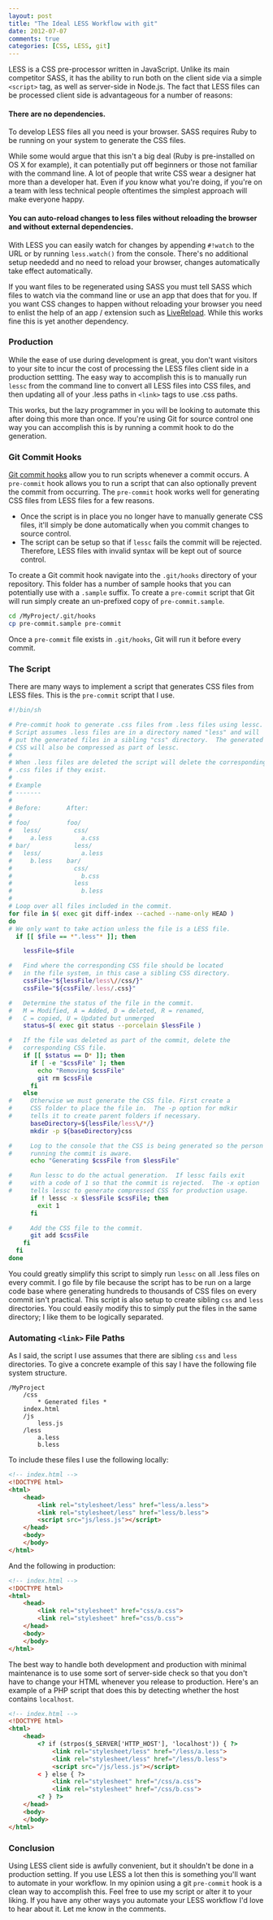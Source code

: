 ```yaml
---
layout: post
title: "The Ideal LESS Workflow with git"
date: 2012-07-07
comments: true
categories: [CSS, LESS, git]
---
```


LESS is a CSS pre-processor written in JavaScript.  Unlike its main competitor SASS, it has the ability to run both on the client side via a simple ```<script>``` tag, as well as server-side in Node.js.  The fact that LESS files can be processed client side is advantageous for a number of reasons:

#### **There are no dependencies.**
To develop LESS files all you need is your browser.  SASS requires Ruby to be running on your system to generate the CSS files.

While some would argue that this isn't a big deal (Ruby is pre-installed on OS X for example), it can potentially put off beginners or those not familiar with the command line.  A lot of people that write CSS wear a designer hat more than a developer hat.  Even if _you_ know what you're doing, if you're on a team with less technical people oftentimes the simplest approach will make everyone happy.

#### **You can auto-reload changes to less files without reloading the browser and without external dependencies.**
With LESS you can easily watch for changes by appending `#!watch` to the URL or by running `less.watch()` from the console.  There's no additional setup neededd and no need to reload your browser, changes automatically take effect automatically.

If you want files to be regenerated using SASS you must tell SASS which files to watch via the command line or use an app that does that for you.  If you want CSS changes to happen without reloading your browser you need to enlist the help of an app / extension such as [LiveReload](http://livereload.com).  While this works fine this is yet another dependency.

<!--more-->

### Production

While the ease of use during development is great, you don't want visitors to your site to incur the cost of processing the LESS files client side in a production settting.  The easy way to accomplish this is to manually run ```lessc``` from the command line to convert all LESS files into CSS files, and then updating all of your .less paths in `<link>` tags to use .css paths.

This works, but the lazy programmer in you will be looking to automate this after doing this more than once.  If you're using Git for source control one way you can accomplish this is by running a commit hook to do the generation.

### Git Commit Hooks

[Git commit hooks](http://git-scm.com/book/en/Customizing-Git-Git-Hooks) allow you to run scripts whenever a commit occurs.  A `pre-commit` hook allows you to run a script that can also optionally prevent the commit from occurring.  The `pre-commit` hook works well for generating CSS files from LESS files for a few reasons.

* Once the script is in place you no longer have to manually generate CSS files, it'll simply be done automatically when you commit changes to source control.
* The script can be setup so that if `lessc` fails the commit will be rejected.  Therefore, LESS files with invalid syntax will be kept out of source control.  

To create a Git commit hook navigate into the `.git/hooks` directory of your repository.  This folder has a number of sample hooks that you can potentially use with a `.sample` suffix.  To create a `pre-commit` script that Git will run simply create an un-prefixed copy of `pre-commit.sample`.

``` bash
cd /MyProject/.git/hooks
cp pre-commit.sample pre-commit
```

Once a `pre-commit` file exists in `.git/hooks`, Git will run it before every commit.

### The Script

There are many ways to implement a script that generates CSS files from LESS files.  This is the `pre-commit` script that I use.

``` bash The script
#!/bin/sh

# Pre-commit hook to generate .css files from .less files using lessc.
# Script assumes .less files are in a directory named "less" and will
# put the generated files in a sibling "css" directory.  The generated
# CSS will also be compressed as part of lessc.
#
# When .less files are deleted the script will delete the corresponding
# .css files if they exist.
#
# Example
# -------
#
# Before:       After:
#
# foo/          foo/
#   less/         css/
#     a.less        a.css
# bar/            less/
#   less/           a.less
#     b.less    bar/   
#                 css/
#                   b.css
#                 less
#                   b.less
#
# Loop over all files included in the commit.
for file in $( exec git diff-index --cached --name-only HEAD )
do
# We only want to take action unless the file is a LESS file.
  if [[ $file == *".less"* ]]; then

    lessFile=$file

#   Find where the corresponding CSS file should be located
#   in the file system, in this case a sibling CSS directory.
    cssFile="${lessFile/less\//css/}"
    cssFile="${cssFile/.less/.css}"

#   Determine the status of the file in the commit.
#   M = Modified, A = Added, D = deleted, R = renamed,
#   C = copied, U = Updated but unmerged
    status=$( exec git status --porcelain $lessFile )

#   If the file was deleted as part of the commit, delete the
#   corresponding CSS file.
    if [[ $status == D* ]]; then
      if [ -e "$cssFile" ]; then
        echo "Removing $cssFile"
        git rm $cssFile 
      fi
    else
#     Otherwise we must generate the CSS file. First create a
#     CSS folder to place the file in.  The -p option for mdkir
#     tells it to create parent folders if necessary.
      baseDirectory=${lessFile/less\/*/}
      mkdir -p ${baseDirectory}css

#     Log to the console that the CSS is being generated so the person
#     running the commit is aware.
      echo "Generating $cssFile from $lessFile"

#     Run lessc to do the actual generation.  If lessc fails exit
#     with a code of 1 so that the commit is rejected.  The -x option 
#     tells lessc to generate compressed CSS for production usage.
      if ! lessc -x $lessFile $cssFile; then
        exit 1
      fi

#     Add the CSS file to the commit.
      git add $cssFile
    fi
  fi
done
```

You could greatly simplify this script to simply run `lessc` on all .less files on every commit.  I go file by file because the script has to be run on a large code base where generating hundreds to thousands of CSS files on every commit isn't practical.  This script is also setup to create sibling `css` and `less` directories.  You could easily modify this to simply put the files in the same directory; I like them to be logically separated.

### Automating `<link>` File Paths

As I said, the script I use assumes that there are sibling `css` and `less` directories.  To give a concrete example of this say I have the following file system structure.

    /MyProject
        /css
            * Generated files *
        index.html
        /js
            less.js
        /less
            a.less
            b.less

To include these files I use the following locally:

``` html Local Includes
<!-- index.html -->
<!DOCTYPE html>
<html>
    <head>
        <link rel="stylesheet/less" href="less/a.less">
        <link rel="stylesheet/less" href="less/b.less">
        <script src="js/less.js"></script>
    </head>
    <body>
    </body>
</html>
```

And the following in production:

``` html Production Includes
<!-- index.html -->
<!DOCTYPE html>
<html>
    <head>
        <link rel="stylesheet" href="css/a.css">
        <link rel="stylesheet" href="css/b.css">
    </head>
    <body>
    </body>
</html>
```

The best way to handle both development and production with minimal maintenance is to use some sort of server-side check so that you don't have to change your HTML whenever you release to production.  Here's an example of a PHP script that does this by detecting whether the host contains `localhost`.

``` html Making both imports work
<!-- index.html -->
<!DOCTYPE html>
<html>
    <head>
    	<? if (strpos($_SERVER['HTTP_HOST'], 'localhost')) { ?>
            <link rel="stylesheet/less" href="/less/a.less">
            <link rel="stylesheet/less" href="/less/b.less">
            <script src="/js/less.js"></script>
        < } else { ?>
            <link rel="stylesheet" href="/css/a.css">
            <link rel="stylesheet" href="/css/b.css">
        <? } ?>
    </head>
    <body>
    </body>
</html>
```

### Conclusion

Using LESS client side is awfully convenient, but it shouldn't be done in a production setting.  If you use LESS a lot then this is something you'll want to automate in your workflow.  In my opinion using a git `pre-commit` hook is a clean way to accomplish this.  Feel free to use my script or alter it to your liking.  If you have any other ways you automate your LESS workflow I'd love to hear about it.  Let me know in the comments.
